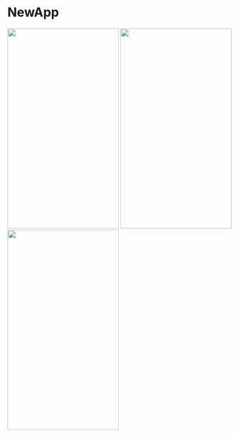 # NewApp


<img src="https://user-images.githubusercontent.com/123153282/218730356-09e82edb-9ddd-4b68-9e39-664a232c3254.png" width="250" height="450">
<img src="https://user-images.githubusercontent.com/123153282/218730363-b8d7f08d-c9e6-410e-872c-b117acc58fd9.png" width="250" height="450">
<img src="https://user-images.githubusercontent.com/123153282/218730368-271d9d97-49a4-4041-892c-fdbde65000d0.png" width="250" height="450">

